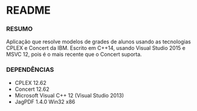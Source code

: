 # README #

### RESUMO ###
Aplicação que resolve modelos de grades de alunos usando as tecnologias CPLEX e Concert 
da IBM. Escrito em C++14, usando Visual Studio 2015 e MSVC 12, pois é o mais recente que o Concert
suporta.

### DEPENDÊNCIAS ###
* CPLEX 12.62
* Concert 12.62
* Microsoft Visual C++ 12 (Visual Studio 2013)
* JagPDF 1.4.0 Win32 x86